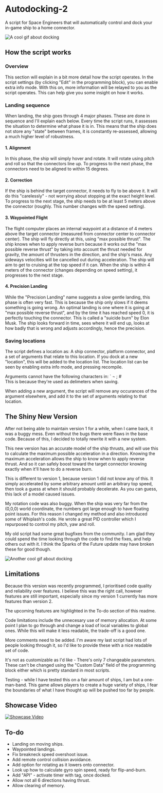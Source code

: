 # Autodocking-2

A script for Space Engineers that will automatically control and dock your in-game ship to a home connector.

![A cool gif about docking](https://raw.githubusercontent.com/ksqk34/Autodocking-2/master/Autodocking%202/gifs/DockingSequence.gif)

## How the script works

### Overview

This section will explain in a bit more detail how the script operates. In the script settings (by clicking "Edit" in the programming block), you can enable extra info mode. With this on, more information will be relayed to you as the script operates. This can help give you some insight on how it works.

### Landing sequence

When landing, the ship goes through 4 major phases. These are done in sequence and I'll explain each below. Every time the script runs, it assesses the situation to determine what phase it is in. This means that the ship does not store any "state" between frames, it is constantly re-assessed, allowing a much higher level of robustness.

#### 1. Alignment

In this phase, the ship will simply hover and rotate. It will rotate using pitch and roll so that the connectors line up. To progress to the next phase, the connectors need to be aligned to within 15 degrees.

#### 2. Correction

If the ship is behind the target connector, it needs to fly to be above it. It will do this "carelessly" - not worrying about stopping at the exact height level. To progress to the next stage, the ship needs to be at least 5 meters above the connector (roughly. This number changes with the speed setting).

#### 3. Waypointed Flight

The flight computer places an internal waypoint at a distance of 4 meters above the target connector (measured from connector center to connector center). The ship will fly directly at this, using "max possible thrust". The ship knows when to apply reverse burn because it works out the "max possible reverse thrust" by taking into account the thrust needed for gravity, the amount of thrusters in the direction, and the ship's mass. Any sideways velocities will be cancelled out during acceleration. The ship will aim to get to cruising at the top speed if it can. When the ship is within 4 meters of the connector (changes depending on speed setting), it progresses to the next stage.

#### 4. Precision Landing

While the "Precision Landing" name suggests a slow gentle landing, this phase is often very fast. This is because the ship only slows if it deems something is going wrong. An optimal landing is one where it is going at "max possible reverse thrust", and by the time it has reached speed 0, it is perfectly touching the connector. This is called a "suicide burn" by Elon Musk. The ship looks forward in time, sees where it will end up, looks at how badly that is wrong and adjusts accordingly, hence the precision.

### Saving locations

The script defines a location as: A ship connector, platform connector, and a set of arguments that relate to this location. If you dock at a new "location", this will be added to the location list. The location list can be seen by enabling extra info mode, and pressing recompile.  

Arguments cannot have the following characters in: ` ¬ ; #  
This is because they're used as delimeters when saving.

When adding a new argument, the script will remove any occurances of the argument elsewhere, and add it to the set of arguments relating to that location.  

## The Shiny New Version

After not being able to maintain version 1 for a while, when I came back, it was a buggy mess. Even without the bugs there were flaws in the base code. Because of this, I decided to totally rewrite it with a new system.

This new version has an accurate model of the ship thrusts, and will use this to calculate the maximum possible acceleration in a direction. Knowing the maximum acceleration allows the ship to know when to apply reverse thrust. And so it can safely boost toward the target connector knowing exactly when it'll have to do a reverse burn.

This is different to version 1, because version 1 did not know any of this. It simply accelerated by some arbitrary amount until an arbitrary top speed, then took a guess at when it should probably decelerate. As you can guess, this lack of a model caused issues.

My rotation code was also buggy. When the ship was very far from the (0,0,0) world coordinate, the numbers got large enough to have floating point issues. For this reason I changed my method and also introduced some of Whiplash's code. He wrote a great PID controller which I repurposed to control my pitch, yaw and roll.

My old script had some great bugfixes from the community. I am glad they could spend the time looking through the code to find the fixes, and help others out with it. I think the Sparks of the Future update may have broken these for good though.

![Another cool gif about docking](https://raw.githubusercontent.com/ksqk34/Autodocking-2/master/Autodocking%202/gifs/DockingSequence4.gif)

## Limitations

Because this version was recently programmed, I prioritised code quality and reliability over features. I believe this was the right call, however features are still important, especially since my version 1 currently has more features than version 2.

The upcoming features are highlighted in the To-do section of this readme.

Code limitations include the unnecesary use of memory allocation. At some point I plan to go through and change a load of local variables to global ones. While this will make it less readable, the trade-off is a good one.

More comments need to be added. I'm aware my last script had lots of people looking through it, so I'd like to provide these with a nice readable set of code.

It's not as customizable as I'd like - There's only 7 changeable parameters. These can't be changed using the "Custom Data" field of the programming block either which is pretty standard in most scripts.

Testing - while I have tested this on a fair amount of ships, I am but a one-man-band. This game allows players to create a huge variety of ships, I fear the boundaries of what I have thought up will be pushed too far by people.

## Showcase Video

[![Showcase Video](http://img.youtube.com/vi/Ogm4yzAaqEg/0.jpg)](http://www.youtube.com/watch?v=Ogm4yzAaqEg)

## To-do

- Landing on moving ships.
- Waypointed landings.
- Fix breakneck speed overshoot issue.
- Add remote control collision avoidance.
- Add option for rotating as it lowers onto connector.
- Look up how to calculate gyro spin speed, ready for flip-and-burn.
- Add "API" - activate timer with tag, once docked.
- Allow not all 6 directions having thrust.
- Allow clearing of memory.
